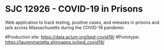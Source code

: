 # SJC 12926 - COVID-19 in Prisons

Web application to track testing, positive cases, and releases in prisons and jails across Massachusetts during the COVID-19 pandemic

#Production site: https://data.aclum.org/bpd-covid19/
#Prototype: https://laurenmarietta.shinyapps.io/bpd_covid19/ 
